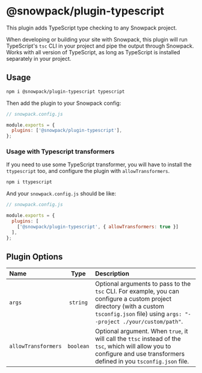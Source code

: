 # @snowpack/plugin-typescript

This plugin adds TypeScript type checking to any Snowpack project.

When developing or building your site with Snowpack, this plugin will run TypeScript's `tsc` CLI in your project and pipe the output through Snowpack. Works with all version of TypeScript, as long as TypeScript is installed separately in your project.

## Usage

```bash
npm i @snowpack/plugin-typescript typescript
```

Then add the plugin to your Snowpack config:

```js
// snowpack.config.js

module.exports = {
  plugins: ['@snowpack/plugin-typescript'],
};
```

### Usage with Typescript transformers

If you need to use some TypeScript transformer, you will have to install the `ttypescript` too, and configure the plugin with `allowTransformers`.

```bash
npm i ttypescript
```

And your `snowpack.config.js` should be like:

```js
// snowpack.config.js

module.exports = {
  plugins: [
    ['@snowpack/plugin-typescript', { allowTransformers: true }]
  ],
};
```

## Plugin Options

| Name   |   Type   | Description                                                                                                                                                                               |
| :----- | :------: | :---------------------------------------------------------------------------------------------------------------------------------------------------------------------------------------- |
| `args` | `string` | Optional arguments to pass to the `tsc` CLI. For example, you can configure a custom project directory (with a custom `tsconfig.json` file) using `args: "--project ./your/custom/path"`. |
| `allowTransformers` | `boolean` | Optional argument. When `true`, it will call the `ttsc` instead of the `tsc`, which will allow you to configure and use transformers defined in you `tsconfig.json` file. |
